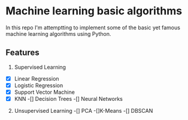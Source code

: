 # Machine learning basic algorithms

In this repo I'm attemptting to implement some of the basic yet famous machine learning algorithms using Python.

## Features
1. Supervised Learning
  -[x] Linear Regression
  -[x] Logistic Regression
  -[x] Support Vector Machine
  -[x] KNN
  -[] Decision Trees
  -[] Neural Networks

2. Unsupervised Learning
  -[] PCA
  -[]K-Means
  -[] DBSCAN

